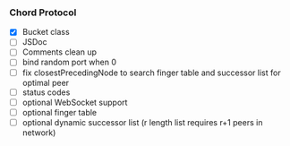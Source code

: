 ### Chord Protocol

- [x] Bucket class
- [ ] JSDoc
- [ ] Comments clean up
- [ ] bind random port when 0
- [ ] fix closestPrecedingNode to search finger table and successor list for optimal peer
- [ ] status codes
- [ ] optional WebSocket support
- [ ] optional finger table
- [ ] optional dynamic successor list (r length list requires r+1 peers in network)
